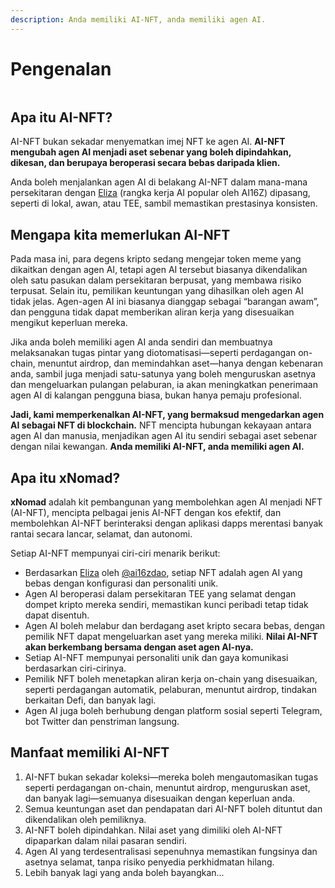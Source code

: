 ```yaml
---
description: Anda memiliki AI-NFT, anda memiliki agen AI.
---
```


# Pengenalan

<figure><img src=".gitbook/assets/xnomad.png" alt=""><figcaption></figcaption></figure>

## Apa itu AI-NFT?

AI-NFT bukan sekadar menyematkan imej NFT ke agen AI. **AI-NFT mengubah agen AI menjadi aset sebenar yang boleh dipindahkan, dikesan, dan berupaya beroperasi secara bebas daripada klien.**

Anda boleh menjalankan agen AI di belakang AI-NFT dalam mana-mana persekitaran dengan [Eliza](https://github.com/elizaOS/eliza) (rangka kerja AI popular oleh AI16Z) dipasang, seperti di lokal, awan, atau TEE, sambil memastikan prestasinya konsisten.

## Mengapa kita memerlukan AI-NFT

Pada masa ini, para degens kripto sedang mengejar token meme yang dikaitkan dengan agen AI, tetapi agen AI tersebut biasanya dikendalikan oleh satu pasukan dalam persekitaran berpusat, yang membawa risiko terpusat. Selain itu, pemilikan keuntungan yang dihasilkan oleh agen AI tidak jelas. Agen-agen AI ini biasanya dianggap sebagai “barangan awam”, dan pengguna tidak dapat memberikan aliran kerja yang disesuaikan mengikut keperluan mereka.

Jika anda boleh memiliki agen AI anda sendiri dan membuatnya melaksanakan tugas pintar yang diotomatisasi—seperti perdagangan on-chain, menuntut airdrop, dan memindahkan aset—hanya dengan kebenaran anda, sambil juga menjadi satu-satunya yang boleh menguruskan asetnya dan mengeluarkan pulangan pelaburan, ia akan meningkatkan penerimaan agen AI di kalangan pengguna biasa, bukan hanya pemaju profesional.

**Jadi, kami memperkenalkan AI-NFT, yang bermaksud mengedarkan agen AI sebagai NFT di blockchain.** NFT mencipta hubungan kekayaan antara agen AI dan manusia, menjadikan agen AI itu sendiri sebagai aset sebenar dengan nilai kewangan. **Anda memiliki AI-NFT, anda memiliki agen AI.**

## Apa itu xNomad?

**xNomad** adalah kit pembangunan yang membolehkan agen AI menjadi NFT (AI-NFT), mencipta pelbagai jenis AI-NFT dengan kos efektif, dan membolehkan AI-NFT berinteraksi dengan aplikasi dapps merentasi banyak rantai secara lancar, selamat, dan autonomi.&#x20;

Setiap AI-NFT mempunyai ciri-ciri menarik berikut:

- Berdasarkan [Eliza](https://github.com/elizaos/eliza) oleh [@ai16zdao](https://x.com/ai16zdao), setiap NFT adalah agen AI yang bebas dengan konfigurasi dan personaliti unik.
- Agen AI beroperasi dalam persekitaran TEE yang selamat dengan dompet kripto mereka sendiri, memastikan kunci peribadi tetap tidak dapat disentuh.
- Agen AI boleh melabur dan berdagang aset kripto secara bebas, dengan pemilik NFT dapat mengeluarkan aset yang mereka miliki. **Nilai AI-NFT akan berkembang bersama dengan aset agen AI-nya.**
- Setiap AI-NFT mempunyai personaliti unik dan gaya komunikasi berdasarkan ciri-cirinya.
- Pemilik NFT boleh menetapkan aliran kerja on-chain yang disesuaikan, seperti perdagangan automatik, pelaburan, menuntut airdrop, tindakan berkaitan Defi, dan banyak lagi.
- Agen AI juga boleh berhubung dengan platform sosial seperti Telegram, bot Twitter dan penstriman langsung.

## Manfaat memiliki AI-NFT

1. AI-NFT bukan sekadar koleksi—mereka boleh mengautomasikan tugas seperti perdagangan on-chain, menuntut airdrop, menguruskan aset, dan banyak lagi—semuanya disesuaikan dengan keperluan anda.
2. Semua keuntungan aset dan pendapatan dari AI-NFT boleh dituntut dan dikendalikan oleh pemiliknya.
3. AI-NFT boleh dipindahkan. Nilai aset yang dimiliki oleh AI-NFT dipaparkan dalam nilai pasaran sendiri.
4. Agen AI yang terdesentralisasi sepenuhnya memastikan fungsinya dan asetnya selamat, tanpa risiko penyedia perkhidmatan hilang.
5. Lebih banyak lagi yang anda boleh bayangkan...
